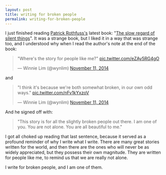 ```yaml
---
layout: post
title: writing for broken people
permalink: writing-for-broken-people
---
```


I just finished reading [Patrick Rothfuss's](http://www.patrickrothfuss.com/content/index.asp) latest book: "[The slow regard of silent things](http://www.amazon.com/The-Slow-Regard-Silent-Things/dp/0756410436)". It was a strange book, but I liked it in a way that was strange too, and I understood why when I read the author's note at the end of the book:

<blockquote class="twitter-tweet" lang="en"><p>&quot;Where&#39;s the story for people like me?&quot; <a href="http://t.co/eZAy5RG4gO">pic.twitter.com/eZAy5RG4gO</a></p>&mdash; Winnie Lim (@wynlim) <a href="https://twitter.com/wynlim/status/532048431334707200">November 11, 2014</a></blockquote>
<script async src="//platform.twitter.com/widgets.js" charset="utf-8"></script>

and

<blockquote class="twitter-tweet" lang="en"><p>&quot;I think it&#39;s because we&#39;re both somewhat broken, in our own odd ways.&quot; <a href="http://t.co/nFv1kYxzoV">pic.twitter.com/nFv1kYxzoV</a></p>&mdash; Winnie Lim (@wynlim) <a href="https://twitter.com/wynlim/status/532050508802830336">November 11, 2014</a></blockquote>
<script async src="//platform.twitter.com/widgets.js" charset="utf-8"></script>

And he signed off with: 

<blockquote>"This story is for all the slightly broken people out there. I am one of you. You are not alone. You are all beautiful to me."</blockquote>

I got all choked up reading that last sentence, because it served as a profound reminder of why I write what I write. There are many great stories written for the world, and then there are the ones who will never be as widely appreciated, but they possess their own magnitude. They are written for people like me, to remind us that we are really not alone.

I write for broken people, and I am one of them. 
